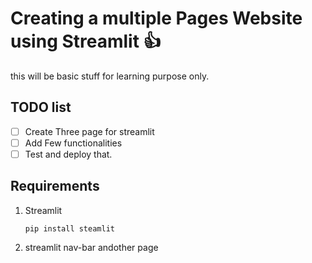 # Creating a multiple Pages Website using Streamlit 👍
this will be basic stuff for learning purpose only. 

## TODO list 

- [ ] Create Three page for streamlit 
- [ ] Add Few functionalities 
- [ ] Test and deploy that.

## Requirements 
  1. Streamlit
   
        ``pip install steamlit`` 
  2. streamlit nav-bar andother page 



